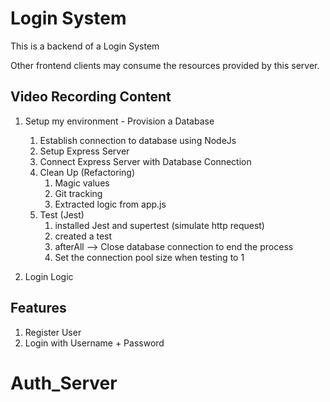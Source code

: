 # Login System

This is a backend of a Login System

Other frontend clients may consume the resources provided by this server.

## Video Recording Content

1. Setup my environment - Provision a Database
    1. Establish connection to database using NodeJs
    2. Setup Express Server
    3. Connect Express Server with Database Connection
    4. Clean Up (Refactoring)
        1. Magic values
        2. Git tracking
        3. Extracted logic from app.js
    5. Test (Jest)
        1. installed Jest and supertest (simulate http request)
        2. created a test
        3. afterAll --> Close database connection to end the process
        4. Set the connection pool size when testing to 1

2. Login Logic

## Features

1. Register User
2. Login with Username + Password
# Auth_Server
